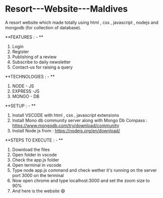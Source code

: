 # Resort---Website---Maldives
A resort website which made totally using html , css , javascript , nodejs and mongodb (for collection of database).


**FEATURES : - **

1) Login 
2) Register
3) Publishing of a review
4) Subscribe to daily newsletter
5) Contact-us for raising a query

**TECHNOLOGIES : - **

1) NODE - JS 
2) EXPRESS -JS
3) MONGO - DB


**SETUP : - **

1) Install VSCODE with html , css , javascript extensions 
2) Install Mono db community server along with Mongo Db Compass : https://www.mongodb.com/try/download/community
3) Install Node js from : https://nodejs.org/en/download/


**STEPS TO EXECUTE : - **

1) Download the files 
2) Open folder in vscode
3) Check the app.js folder 
4) Open terminal in vscode 
5) Type node app.js command and check wether it's running on the server port 3000 on the terminal
6) Now open chrome and type localhost:3000 and set the zoom size to 90% 
7) And here is the website 😄
